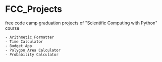 # FCC_Projects
free code camp graduation projects of "Scientific Computing with Python" course

    - Arithmetic Formatter 
    - Time Calculator
    - Budget App
    - Polygon Area Calculator
    - Probability Calculator